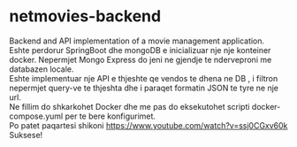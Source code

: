 # netmovies-backend
Backend and API implementation of a movie management application.
<br>
Eshte perdorur SpringBoot dhe mongoDB e inicializuar nje nje konteiner docker. Nepermjet Mongo Express do jeni ne gjendje te nderveproni me databazen locale.<br>
Eshte implementuar nje API e thjeshte qe vendos te dhena ne DB , i filtron nepermjet query-ve te thjeshta dhe i paraqet formatin JSON te tyre ne nje url.
<br>
Ne fillim do shkarkohet Docker dhe me pas do eksekutohet scripti docker-compose.yuml per te bere konfigurimet.
<br>
Po patet paqartesi shikoni https://www.youtube.com/watch?v=ssj0CGxv60k
<br>
Suksese!
